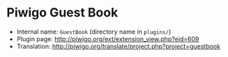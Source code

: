 # Piwigo Guest Book

* Internal name: `GuestBook` (directory name in `plugins/`)
* Plugin page: http://piwigo.org/ext/extension_view.php?eid=609
* Translation: http://piwigo.org/translate/project.php?project=guestbook